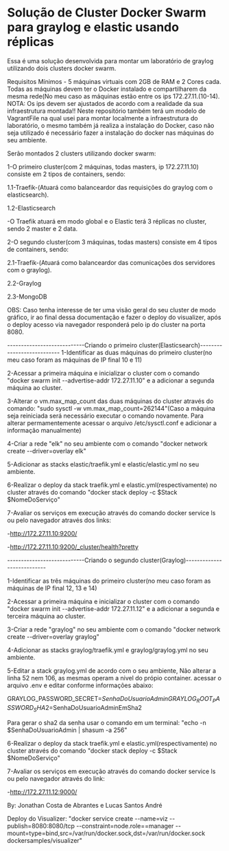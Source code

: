 # Solução de Cluster Docker Swarm para graylog e elastic usando réplicas

Essa é uma solução desenvolvida para montar um laboratório de graylog utilizando dois clusters docker swarm.

Requisitos Mínimos - 5 máquinas virtuais com 2GB de RAM e 2 Cores cada. Todas as máquinas devem ter o Docker instalado e compartilharem da mesma rede(No meu caso as máquinas estão entre os ips 172.27.11.(10-14).
NOTA: Os ips devem ser ajustados de acordo com a realidade da sua infraestrutura montada!!
Neste repositório também terá um modelo de VagrantFile na qual usei para montar localmente a infraestrutura do laboratório, o mesmo também já realiza a instalação do Docker, caso não seja utilizado é necessário fazer a instalação do docker nas máquinas do seu ambiente.

Serão montados 2 clusters utilizando docker swarm:

1-O primeiro cluster(com 2 máquinas, todas masters, ip 172.27.11.10) consiste em 2 tipos de containers, sendo:

1.1-Traefik-(Atuará como balanceardor das requisições do graylog com o elasticsearch).

1.2-Elasticsearch

-O Traefik atuará em modo global e o Elastic terá 3 réplicas no cluster, sendo 2 master e 2 data.

2-O segundo cluster(com 3 máquinas, todas masters) consiste em 4 tipos de containers, sendo:

2.1-Traefik-(Atuará como balanceardor das comunicações dos servidores com o graylog).

2.2-Graylog

2.3-MongoDB

OBS: Caso tenha interesse de ter uma visão geral do seu cluster de modo gráfico, ir ao final dessa documentação e fazer o deploy do visualizer, após o deploy acesso via navegador responderá pelo ip do cluster na porta 8080.

----------------------------Criando o primeiro cluster(Elasticsearch)---------------------------
1-Identificar as duas máquinas do primeiro cluster(no meu caso foram as máquinas de IP final 10 e 11)

2-Acessar a primeira máquina e inicializar o cluster com o comando "docker swarm init --advertise-addr 172.27.11.10" e a adicionar a segunda máquina ao cluster.

3-Alterar o vm.max_map_count das duas máquinas do cluster através do comando: "sudo sysctl -w vm.max_map_count=262144"(Caso a máquina seja reiniciada será necessário executar o comando novamente. Para alterar permamentemente acessar o arquivo /etc/sysctl.conf e adicionar a informação manualmente)

4-Criar a rede "elk" no seu ambiente com o comando "docker network create --driver=overlay elk"

5-Adicionar as stacks elastic/traefik.yml e elastic/elastic.yml no seu ambiente.

6-Realizar o deploy da stack traefik.yml e elastic.yml(respectivamente) no cluster através do comando "docker stack deploy -c $Stack $NomeDoServiço"

7-Avaliar os serviços em execução através do comando docker service ls ou pelo navegador através dos links:

-http://172.27.11.10:9200/

-http://172.27.11.10:9200/_cluster/health?pretty

----------------------------Criando o segundo cluster(Graylog)---------------------------

1-Identificar as três máquinas do primeiro cluster(no meu caso foram as máquinas de IP final 12, 13 e 14)

2-Acessar a primeira máquina e inicializar o cluster com o comando "docker swarm init --advertise-addr 172.27.11.12" e a adicionar a segunda e terceira máquina ao cluster.

3-Criar a rede "graylog" no seu ambiente com o comando "docker network create --driver=overlay graylog"

4-Adicionar as stacks graylog/traefik.yml e graylog/graylog.yml no seu ambiente.

5-Editar a stack graylog.yml de acordo com o seu ambiente, Não alterar a linha 52 nem 106, as mesmas operam a nivel do própio container. acessar o arquivo .env e editar conforme informações abaixo:

GRAYLOG_PASSWORD_SECRET=$SenhaDoUsuarioAdmin
GRAYLOG_ROOT_PASSWORD_SHA2=$SenhaDoUsuarioAdminEmSha2

Para gerar o sha2 da senha usar o comando em um terminal:
"echo -n $SenhaDoUsuarioAdmin | shasum -a 256"

6-Realizar o deploy da stack traefik.yml e elastic.yml(respectivamente) no cluster através do comando "docker stack deploy -c $Stack $NomeDoServiço"

7-Avaliar os serviços em execução através do comando docker service ls ou pelo navegador através do link:

-http://172.27.11.12:9000/

By: Jonathan Costa de Abrantes e Lucas Santos André

Deploy do Visualizer: "docker service create --name=viz --publish=8080:8080/tcp --constraint=node.role==manager --mount=type=bind,src=/var/run/docker.sock,dst=/var/run/docker.sock dockersamples/visualizer"
